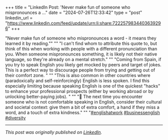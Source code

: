 +++
title = "LinkedIn Post: 'Never make fun of someone who mispronounces a ..."
date = "2024-07-26T12:33:42"
type = "post"
linkedin_url = "https://www.linkedin.com/feed/update/urn:li:share:7222579834403639296"
+++

"Never make fun of someone who mispronounces a word - it means they learned it by reading.""
""
"I can't find whom to attribute this quote to, but think of this when working with people with a different pronunciation than you. When someone mispronounces something, it is likely not their native language, so they're already on a mental stretch."
""
"Coming from Spain, if you try to speak English you likely get mocked by peers and target of jokes. This is a perfect way to discourage people from trying and getting out of their comfort zone. "
""
"This is also common in other countries where (paradoxically and self-reinforcingly) English is less spoken. I find this especially limiting because speaking English is one of the quickest "hacks" to enhance your professional prospects (either by working abroad or by unlocking better-paying jobs). "
""
"🙇 The next time you encounter someone who is not comfortable speaking in English, consider their cultural and societal context: give them a bit of extra comfort, a hand if they miss a word, and a touch of extra kindness."
""
"[#englishatwork](https://www.linkedin.com/feed/hashtag/englishatwork) [#businessenglish](https://www.linkedin.com/feed/hashtag/businessenglish) [#diversity](https://www.linkedin.com/feed/hashtag/diversity)

---

*This post was originally published on [LinkedIn](https://www.linkedin.com/in/adrianmoreno/recent-activity/all/).*